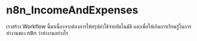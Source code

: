 # n8n_IncomeAndExpenses
เราสร้าง Workflow นี้มาเนื่องจากต้องการให้สรุปค่าใช้จ่ายอัตโนมัติ และเพื่อให้เกิดการเรียนรู้ในการทำงานของ n8n ว่าทำงานอย่างไร
